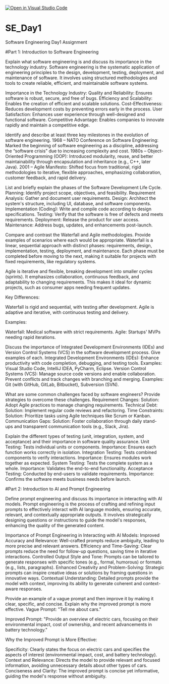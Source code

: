 [![Open in Visual Studio Code](https://classroom.github.com/assets/open-in-vscode-2e0aaae1b6195c2367325f4f02e2d04e9abb55f0b24a779b69b11b9e10269abc.svg)](https://classroom.github.com/online_ide?assignment_repo_id=18328166&assignment_repo_type=AssignmentRepo)
# SE_Day1
Software Engineering Day1 Assignment

#Part 1: Introduction to Software Engineering

Explain what software engineering is and discuss its importance in the technology industry.
  Software engineering is the systematic application of engineering principles to the design, development, testing, deployment, and maintenance of software. It involves using structured methodologies and tools to create reliable, efficient, and maintainable software systems.

  Importance in the Technology Industry:
    Quality and Reliability: Ensures software is robust, secure, and free of bugs.
    Efficiency and Scalability: Enables the creation of efficient and scalable solutions.
    Cost-Effectiveness: Reduces development costs by preventing errors early in the process.
    User Satisfaction: Enhances user experience through well-designed and functional software.
    Competitive Advantage: Enables companies to innovate rapidly and maintain a competitive edge.

Identify and describe at least three key milestones in the evolution of software engineering.
  1968 – NATO Conference on Software Engineering: Marked the beginning of software engineering as a discipline, addressing the “software crisis” due to increasing complexity and cost.
  1980s – Object-Oriented Programming (OOP): Introduced modularity, reuse, and better maintainability through encapsulation and inheritance (e.g., C++, later Java).
  2001 – Agile Manifesto: Shifted focus from traditional, rigid methodologies to iterative, flexible approaches, emphasizing collaboration, customer feedback, and rapid delivery.


List and briefly explain the phases of the Software Development Life Cycle.
  Planning: Identify project scope, objectives, and feasibility.
  Requirement Analysis: Gather and document user requirements.
  Design: Architect the system's structure, including UI, database, and software components.
  Implementation (Coding): Write and compile code according to design specifications.
  Testing: Verify that the software is free of defects and meets requirements.
  Deployment: Release the product for user access.
  Maintenance: Address bugs, updates, and enhancements post-launch.

Compare and contrast the Waterfall and Agile methodologies. Provide examples of scenarios where each would be appropriate.
  Waterfall is a linear, sequential approach with distinct phases: requirements, design, implementation, testing, deployment, and maintenance. Each       phase must be completed before moving to the next, making it suitable for projects with fixed requirements, like regulatory systems.

  Agile is iterative and flexible, breaking development into smaller cycles (sprints). It emphasizes collaboration, continuous feedback, and       adaptability to changing requirements. This makes it ideal for dynamic projects, such as consumer apps needing frequent updates.

Key Differences:

  Waterfall is rigid and sequential, with testing after development.
  Agile is adaptive and iterative, with continuous testing and delivery.
  
Examples:

Waterfall: Medical software with strict requirements.
Agile: Startups' MVPs needing rapid iterations.

Discuss the importance of Integrated Development Environments (IDEs) and Version Control Systems (VCS) in the software development process. Give examples of each.
  Integrated Development Environments (IDEs):
    Enhance productivity with code completion, debugging, and testing tools.
    Examples: Visual Studio Code, IntelliJ IDEA, PyCharm, Eclipse.
  Version Control Systems (VCS):
    Manage source code versions and enable collaboration.
    Prevent conflicts and track changes with branching and merging.
    Examples: Git (with GitHub, GitLab, Bitbucket), Subversion (SVN).

What are some common challenges faced by software engineers? Provide strategies to overcome these challenges.
  Requirement Changes:
    Solution: Adopt Agile practices to manage changing requirements.
  Technical Debt:
    Solution: Implement regular code reviews and refactoring.
  Time Constraints:
    Solution: Prioritize tasks using Agile techniques like Scrum or Kanban.
  Communication Gaps:
    Solution: Foster collaboration through daily stand-ups and transparent communication tools (e.g., Slack, Jira).

Explain the different types of testing (unit, integration, system, and acceptance) and their importance in software quality assurance.
  Unit Testing:
   Tests individual units or components.
   Importance: Ensures each function works correctly in isolation.
  Integration Testing:
   Tests combined components to verify interactions.
   Importance: Ensures modules work together as expected.
  System Testing:
   Tests the complete system as a whole.
   Importance: Validates the end-to-end functionality.
  Acceptance Testing:
   Conducted by end-users to validate requirements.
   Importance: Confirms the software meets business needs before launch.

#Part 2: Introduction to AI and Prompt Engineering


Define prompt engineering and discuss its importance in interacting with AI models.
  Prompt engineering is the process of crafting and refining input prompts to effectively interact with AI language models, ensuring accurate, relevant, and contextually appropriate outputs. It involves strategically designing questions or instructions to guide the model's responses, enhancing the quality of the generated content.

Importance of Prompt Engineering in Interacting with AI Models:
  Improved Accuracy and Relevance: Well-crafted prompts reduce ambiguity, leading to more precise and relevant answers.
  Efficiency and Time-Saving: Clear prompts reduce the need for follow-up questions, saving time in iterative interactions.
  Controlled Output Style and Tone: Prompts can be tailored to generate responses with specific tones (e.g., formal, humorous) or formats (e.g., lists,     paragraphs).
  Enhanced Creativity and Problem-Solving: Strategic prompts can inspire creative ideas or solutions by framing questions in innovative ways.
  Contextual Understanding: Detailed prompts provide the model with context, improving its ability to generate coherent and context-aware responses.

Provide an example of a vague prompt and then improve it by making it clear, specific, and concise. Explain why the improved prompt is more effective.
  Vague Prompt:
  "Tell me about cars."

  Improved Prompt:
  "Provide an overview of electric cars, focusing on their environmental impact, cost of ownership, and recent advancements in battery technology."

Why the Improved Prompt is More Effective:

  Specificity: Clearly states the focus on electric cars and specifies the aspects of interest (environmental impact, cost, and battery technology).
  Context and Relevance: Directs the model to provide relevant and focused information, avoiding unnecessary details about other types of cars.
  Conciseness and Clarity: The improved prompt is concise yet informative, guiding the model's response without ambiguity.
